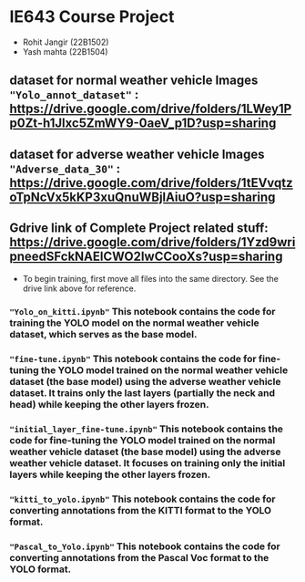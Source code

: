 # IE643 Course Project 
- Rohit Jangir (22B1502)
- Yash mahta (22B1504)

## dataset for normal weather vehicle Images **`"Yolo_annot_dataset"`** : https://drive.google.com/drive/folders/1LWey1Pp0Zt-h1Jlxc5ZmWY9-0aeV_p1D?usp=sharing
## dataset for adverse weather vehicle Images **`"Adverse_data_30"`** :  https://drive.google.com/drive/folders/1tEVvqtzoTpNcVx5kKP3xuQnuWBjlAiuO?usp=sharing
## Gdrive link of Complete Project related stuff: https://drive.google.com/drive/folders/1Yzd9wripneedSFckNAElCWO2IwCCooXs?usp=sharing
- To begin training, first move all files into the same directory. See the drive link above for reference.

### **`"Yolo_on_kitti.ipynb"`** This notebook contains the code for training the YOLO model on the normal weather vehicle dataset, which serves as the base model.
### **`"fine-tune.ipynb"`** This notebook contains the code for fine-tuning the YOLO model trained on the normal weather vehicle dataset (the base model) using the adverse weather vehicle dataset. It trains only the last layers (partially the neck and head) while keeping the other layers frozen.
### **`"initial_layer_fine-tune.ipynb"`** This notebook contains the code for fine-tuning the YOLO model trained on the normal weather vehicle dataset (the base model) using the adverse weather vehicle dataset. It focuses on training only the initial layers while keeping the other layers frozen.
### **`"kitti_to_yolo.ipynb"`**  This notebook contains the code for converting annotations from the KITTI format to the YOLO format.
### **`"Pascal_to_Yolo.ipynb"`**  This notebook contains the code for converting annotations from the Pascal Voc format to the YOLO format.
